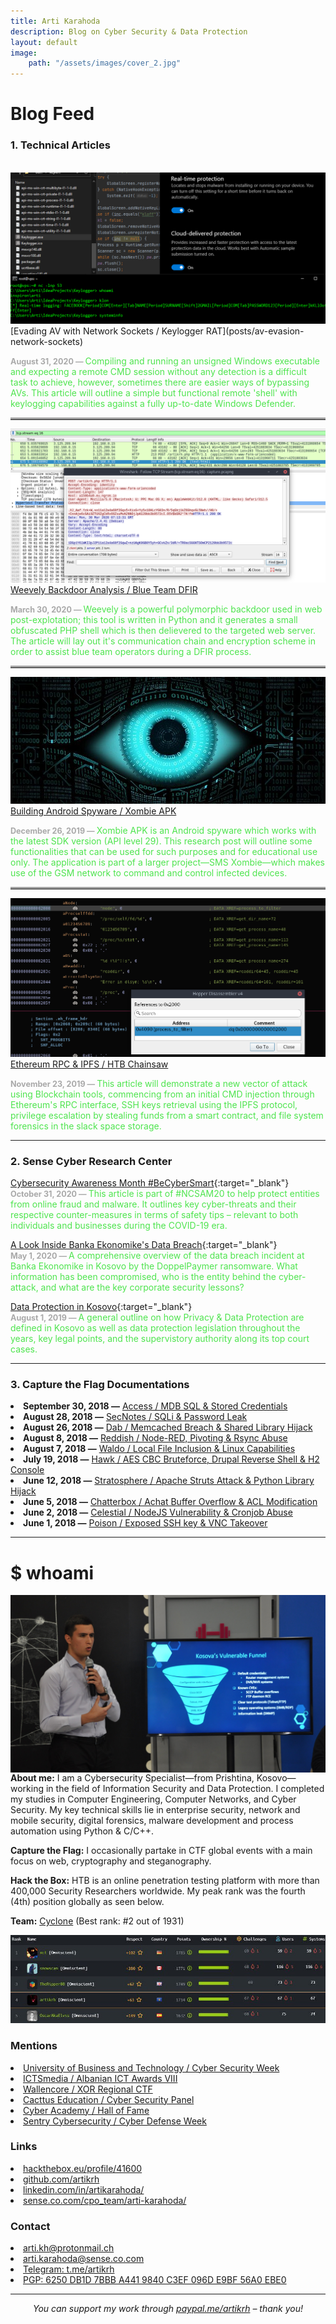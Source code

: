 ```yaml
---
title: Arti Karahoda
description: Blog on Cyber Security & Data Protection
layout: default
image:
    path: "/assets/images/cover_2.jpg"
---
```


<style>
#nav {
    display:none;
}
section {
    padding: 30px 0px 0px 0px;
}
ul {
  list-style-position: inside;
  padding-left: 0;
}
hr.splitter {
    background-image: none !important;
    border-top: 3px solid #A0A0A0;
}
</style>

# Blog Feed
### 1. Technical Articles  
<br>
<a href="posts/av-evasion-network-sockets"><img src="/assets/images/Keylogger2.png"></a>
[Evading AV with Network Sockets / Keylogger RAT](posts/av-evasion-network-sockets)  

<span style="color:#A9A9A9;font-size:90%"><b>August 31, 2020 — </b></span> 
<span style="color:#4ee44e;">Compiling and running an unsigned Windows executable and expecting a remote CMD session without any detection is a difficult task to achieve, however, sometimes there are easier ways of bypassing AVs. This article will outline a simple but functional remote 'shell' with keylogging capabilities against a fully up-to-date Windows Defender.</span>

<hr class="splitter">

<a href="posts/weevely-backdoor-analysis"><img src="/assets/images/weevely.png"></a>
[Weevely Backdoor Analysis / Blue Team DFIR](posts/weevely-backdoor-analysis)  

<span style="color:#A9A9A9;font-size:90%"><b>March 30, 2020 — </b></span> 
<span style="color:#4ee44e;">Weevely is a powerful polymorphic backdoor used in web post-explotation; this tool is written in Python and it generates a small obfuscated PHP shell which is then delievered to the targeted web server. The article will lay out it's communication chain and encryption scheme in order to assist blue team operators during a DFIR process.</span>

<hr class="splitter">

<a href="posts/building-android-spyware"><img src="/assets/images/xombie.jpg"></a>
[Building Android Spyware / Xombie APK](posts/building-android-spyware)  

<span style="color:#A9A9A9;font-size:90%"><b>December 26, 2019 — </b></span> 
<span style="color:#4ee44e;">Xombie APK is an Android spyware which works with the latest SDK version (API level 29). This research post will outline some functionalities that can be used for such purposes and for educational use only. The application is part of a larger project—SMS Xombie—which makes use of the GSM network to command and control infected devices.</span>

<hr class="splitter">

<a href="posts/htb-chainsaw-writeup"><img src="/assets/images/chainsaw3.png"></a>
[Ethereum RPC & IPFS / HTB Chainsaw](posts/htb-chainsaw-writeup)  

<span style="color:#A9A9A9;font-size:90%"><b>November 23, 2019 — </b></span> 
<span style="color:#4ee44e;">This article will demonstrate a new vector of attack using Blockchain tools, commencing from an initial CMD injection through Ethereum's RPC interface, SSH keys retrieval using the IPFS protocol, privilege escalation by stealing funds from a smart contract, and file system forensics in the slack space storage.</span>

<hr>

### 2. Sense Cyber Research Center
[Cybersecurity Awareness Month #BeCyberSmart](https://sense.co.com/2020/10/31/cybersecurity-awareness-month/){:target="_blank"}  
<span style="color:#A9A9A9;font-size:90%"><b>October 31, 2020 — </b></span> 
<span style="color:#4ee44e;">This article is part of #NCSAM20 to help protect entities from online fraud and malware. It outlines key cyber-threats and their respective counter-measures in terms of safety tips – relevant to both individuals and businesses during the COVID-19 era.</span>

[A Look Inside Banka Ekonomike's Data Breach](https://sense.co.com/2020/05/01/banka-ekonomike-rks-breach/){:target="_blank"}  
<span style="color:#A9A9A9;font-size:90%"><b>May 1, 2020 — </b></span> 
<span style="color:#4ee44e;">A comprehensive overview of the data breach incident at Banka Ekonomike in Kosovo by the DoppelPaymer ransomware. What information has been compromised, who is the entity behind the cyber-attack, and what are the key corporate security lessons?</span>

[Data Protection in Kosovo](https://sense.co.com/2019/08/01/data-protection-ks/){:target="_blank"}  
<span style="color:#A9A9A9;font-size:90%"><b>August 1, 2019 — </b></span> 
<span style="color:#4ee44e;">A general outline on how Privacy & Data Protection are defined in Kosovo as well as data protection legislation throughout the years, key legal points, and the supervistory authority along its top court cases.</span>

<hr>

### 3. Capture the Flag Documentations
- **September 30, 2018 —** [Access / MDB SQL & Stored Credentials](assets/pdfs/Access.pdf)
- **August 28, 2018 —** [SecNotes / SQLi & Password Leak](assets/pdfs/SecNotes.pdf)
- **August 26, 2018 —** [Dab / Memcached Breach & Shared Library Hijack](assets/pdfs/Dab.pdf)
- **August 8, 2018 —** [Reddish / Node-RED, Pivoting & Rsync Abuse](assets/pdfs/Reddish.pdf)
- **August 7, 2018 —** [Waldo / Local File Inclusion & Linux Capabilities](assets/pdfs/Waldo.pdf)
- **July 19, 2018 —** [Hawk / AES CBC Bruteforce, Drupal Reverse Shell & H2 Console](assets/pdfs/Hawk.pdf)
- **June 12, 2018 —** [Stratosphere / Apache Struts Attack & Python Library Hijack](assets/pdfs/Stratosphere.pdf)
- **June 5, 2018 —** [Chatterbox / Achat Buffer Overflow & ACL Modification](assets/pdfs/Chatterbox.pdf)
- **June 2, 2018 —** [Celestial / NodeJS Vulnerability & Cronjob Abuse](assets/pdfs/Celestial.pdf)
- **June 1, 2018 —** [Poison / Exposed SSH key & VNC Takeover](assets/pdfs/Poison.pdf)

<hr>

# $ whoami

<img style="padding-right: 30px;" align="left" style="margin-bottom:1em;" src="assets/images/cover_2.jpg">

**About me:** I am a Cybersecurity Specialist—from Prishtina, Kosovo—working in the field of Information Security and Data Protection. I completed my studies in Computer Engineering, Computer Networks, and Cyber Security. My key technical skills lie in enterprise security, network and mobile security, digital forensics, malware development and process automation using Python & C/C++.

**Capture the Flag:** I occasionally partake in CTF global events with a main focus on web, cryptography and steganography.

**Hack the Box:** HTB is an online penetration testing platform with more than 400,000 Security Researchers worldwide. My peak rank was the fourth (4th) position globally as seen below.

**Team:** [Cyclone](https://www.hackthebox.eu/home/teams/profile/1219) (Best rank: #2 out of 1931)

<img src="assets/images/HTB-members-HoF.jpg">

### Mentions
- [University of Business and Technology / Cyber Security Week](assets/pdfs/UBT_Cyber-Resilience.pdf)
- [ICTSmedia / Albanian ICT Awards VIII](https://ictawards.org/2019/edicioni-i-8-te-i-ict-awards-ndan-cmimet-per-historite-shqiptare-te-suksesit-ne-teknologji/)
- [Wallencore / XOR Regional CTF](https://wallencore.com/wallencore-awards-certificates-of-achievement-to-xorctf74e-2020-contest-winners/)
- [Cacttus Education / Cyber Security Panel](https://cacttus.education/cacttus-education-se-bashku-me-cyber-academy-dhe-cacttus-organizuan-panelin-mbi-sigurine-kibernetike/)
- [Cyber Academy / Hall of Fame](https://cyberacademy.co/#alumnitext)
- [Sentry Cybersecurity / Cyber Defense Week](https://sentry.co.com/2019/06/11/cyber-defense-week-2018/)

### Links
- [hackthebox.eu/profile/41600](https://www.hackthebox.eu/profile/41600)
- [github.com/artikrh](https://github.com/artikrh)
- [linkedin.com/in/artikarahoda/](https://www.linkedin.com/in/artikarahoda/)
- [sense.co.com/cpo_team/arti-karahoda/](https://sense.co.com/cpo_team/arti-karahoda/)

### Contact
- [arti.kh@protonmail.ch](mailto:arti.kh@protonmail.ch)
- [arti.karahoda@sense.co.com](mailto:arti.karahoda@sense.co.com)
- [Telegram: t.me/artikrh](https://t.me/artikrh)
- [PGP: 6250 DB1D 7BBB A441 9840 C3EF 096D E9BF 56A0 EBE0](assets/txt/pgp-pub.txt)

<hr>
<p style="text-align: center;"><i>
You can support my work through <a href="https://www.paypal.com/paypalme/artikrh">paypal.me/artikrh</a> – thank you!
</i></p>